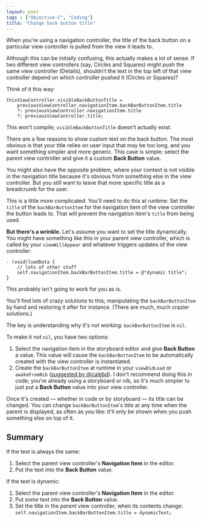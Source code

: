 ```yaml
---
layout: post
tags : ["Objective-C", "Coding"]
title: "Change back button title"
---
```

When you're using a navigation controller, the title of the back button on a particular view controller is pulled from the view it leads to.

Although this can be initially confusing, this actually makes a lot of sense. If two different view controllers (say, Circles and Squares) might push the same view controller (Details), shouldn't the text in the top left of that view controller depend on which controller pushed it (Circles or Squares)?

Think of it this way:

    thisViewController.visibleBackButtonTitle =
        previousViewController.navigationItem.backBarButtonItem.title
        ?: previousViewController.navigationItem.title
        ?: previousViewController.title;

This won't compile; `visibleBackButtonTitle` doesn't actually exist.

There are a few reasons to show custom text on the back button. The most obvious is that your title relies on user input that may be too long, and you want something simpler and more generic. This case is simple: select the parent view controller and give it a custom **Back Button** value.

You might also have the opposite problem, where your context is not visible in the navigation title because it's obvious from something else in the view controller. But you still want to leave that more specific title as a breadcrumb for the user.

This is a little more complicated. You'll need to do this at runtime: Set the `title` of the `backBarButtonItem` for the navigation item of the view controller the button leads to. That will prevent the navigation item's `title` from being used.

**But there's a wrinkle.** Let's assume you want to set the title dynamically. You might have something like this in your parent view controller, which is called by your `viewWillAppear` and whatever triggers updates of the view controller:

    - (void)loadData {
        // lots of other stuff
        self.navigationItem.backBarButtonItem.title = @"dynamic title";
    }

This probably isn't going to work for you as is.

You'll find lots of crazy solutions to this; manipulating the `backBarButtonItem` by hand and restoring it after for instance. (There are much, much crazier solutions.)

The key is understanding why it's not working: `backBarButtonItem` is `nil`.

To make it not `nil`, you have two options:

1. Select the navigation item in the storyboard editor and give **Back Button** a value. This value will cause the `backBarButtonItem` to be automatically created with the view controller is instantiated.
2. Create the `backBarButtonItem` at runtime in your `viewDidLoad` or `awakeFromNib` ([suggested by @calebd](https://twitter.com/calebd/status/391068542076207105)). I don't recommend doing this in code; you're already using a storyboard or nib, so it's much simpler to just put a **Back Button** value into your view controller.

Once it's created — whether in code or by storyboard — its title can be changed. You can change `backBarButtonItem`'s title at any time when the parent is displayed, as often as you like: it'll only be shown when you push something else on top of it.

## Summary

If the text is always the same:

1. Select the parent view controller's **Navigation Item** in the editor.
2. Put the text into the **Back Button** value.

If the text is dynamic:

1. Select the parent view controller's **Navigation Item** in the editor.
2. Put *some* text into the **Back Button** value.
3. Set the title in the *parent* view controller, when its contents change: `self.navigationItem.backBarButtonItem.title = dynamicText;`
